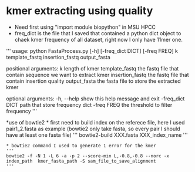 # kmer extracting using quality

* Need first using "import module biopython" in MSU HPCC
* freq_dict is the file that I saved that contained a python dict object to chaek kmer frequency of all dataset, right now I only have 11mer one.

'''
usage: python FastaProcess.py [-h] [-freq_dict DICT] [-freq FREQ]
                       k template_fastq insertion_fastq output_fasta

positional arguments:
  k                length of kmer
  template_fastq   the fastq file that contain sequence we want to extract
                   kmer
  insertion_fastq  the fastq file that contain insertion quality
  output_fasta     the fasta file to store the extracted kmer

optional arguments:
  -h, --help       show this help message and exit
  -freq_dict DICT  path that store frequency dict
  -freq FREQ       the threshold to filter frequency
'''

*use of bowtie2
	* first need to build index on the referece file, here I used pair1_2.fasta as example (bowtie2 only take fasta, so every pair I should have at least one fasta file)
	'''
	bowtie2-build XXX.fasta XXX_index_name
	'''
	
	* bowtie2 command I used to generate 1 error for the kmer
	'''
	bowtie2 -f -N 1 -L 6 -a -p 2 --score-min L,-0.8,-0.8 --norc -x index_path  kmer_fasta_path -S sam_file_to_save_alignment
	'''